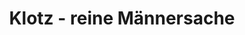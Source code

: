 ---
title: "Klotz - reine Männersache"
url: /moemlingen/klotz-reine-maennersache/
shop: Kleidung
---